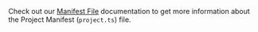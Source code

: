 Check out our [Manifest File](../../../build/manifest/ethereum.md) documentation to get more information about the Project Manifest (`project.ts`) file.
